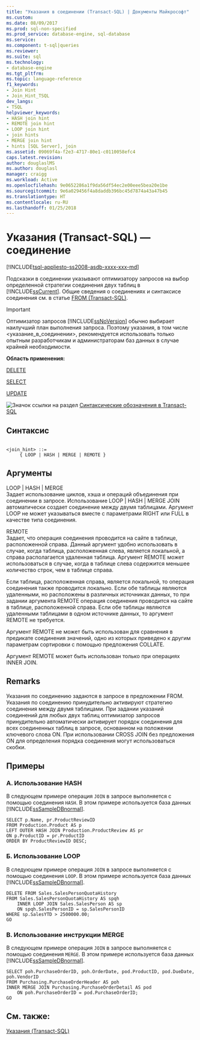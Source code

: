 ```yaml
---
title: "Указания в соединении (Transact-SQL) | Документы Майкрософт"
ms.custom: 
ms.date: 08/09/2017
ms.prod: sql-non-specified
ms.prod_service: database-engine, sql-database
ms.service: 
ms.component: t-sql|queries
ms.reviewer: 
ms.suite: sql
ms.technology:
- database-engine
ms.tgt_pltfrm: 
ms.topic: language-reference
f1_keywords:
- Join Hint
- Join_Hint_TSQL
dev_langs:
- TSQL
helpviewer_keywords:
- HASH join hint
- REMOTE join hint
- LOOP join hint
- join hints
- MERGE join hint
- hints [SQL Server], join
ms.assetid: 09069f4a-f2e3-4717-80e1-c0110058efc4
caps.latest.revision: 
author: douglaslMS
ms.author: douglasl
manager: craigg
ms.workload: Active
ms.openlocfilehash: 9e0652286a1f9da56df54ec2e00eee5bea20e1be
ms.sourcegitcommit: 9e6a029456f4a8daddb396bc45d7874a43a47b45
ms.translationtype: HT
ms.contentlocale: ru-RU
ms.lasthandoff: 01/25/2018
---
```

# <a name="hints-transact-sql---join"></a>Указания (Transact-SQL) — соединение
[!INCLUDE[tsql-appliesto-ss2008-asdb-xxxx-xxx-md](../../includes/tsql-appliesto-ss2008-asdb-xxxx-xxx-md.md)]

  Подсказки в соединении указывают оптимизатору запросов на выбор определенной стратегии соединения двух таблиц в [!INCLUDE[ssCurrent](../../includes/sscurrent-md.md)]. Общие сведения о соединениях и синтаксисе соединения см. в статье [FROM (Transact-SQL)](../../t-sql/queries/from-transact-sql.md).  
  
> [!IMPORTANT]  
>  Оптимизатор запросов [!INCLUDE[ssNoVersion](../../includes/ssnoversion-md.md)] обычно выбирает наилучший план выполнения запроса. Поэтому указания, в том числе \<указание_в_соединении>, рекомендуется использовать только опытным разработчикам и администраторам баз данных в случае крайней необходимости.
  
 **Область применения:**  
  
 [DELETE](../../t-sql/statements/delete-transact-sql.md)  
  
 [SELECT](../../t-sql/queries/select-transact-sql.md)  
  
 [UPDATE](../../t-sql/queries/update-transact-sql.md)  
  
 ![Значок ссылки на раздел](../../database-engine/configure-windows/media/topic-link.gif "Значок ссылки на раздел") [Синтаксические обозначения в Transact-SQL](../../t-sql/language-elements/transact-sql-syntax-conventions-transact-sql.md)  
  
## <a name="syntax"></a>Синтаксис  
  
```  
  
<join_hint> ::=   
     { LOOP | HASH | MERGE | REMOTE }  
```  
  
## <a name="arguments"></a>Аргументы  
 LOOP | HASH | MERGE  
 Задает использование циклов, хэша и операций объединения при соединении в запросе. Использование LOOP | HASH | MERGE JOIN автоматически создает соединение между двумя таблицами. Аргумент LOOP не может указываться вместе с параметрами RIGHT или FULL в качестве типа соединения.  
  
 REMOTE  
 Задает, что операция соединения проводится на сайте в таблице, расположенной справа. Данный аргумент удобно использовать в случае, когда таблица, расположенная слева, является локальной, а справа располагается удаленная таблица. Аргумент REMOTE может использоваться в случае, когда в таблице слева содержится меньшее количество строк, чем в таблице справа.  
  
 Если таблица, расположенная справа, является локальной, то операция соединения также проводится локально. Если обе таблицы являются удаленными, но расположены в различных источниках данных, то при задании аргумента REMOTE операция соединения проводится на сайте в таблице, расположенной справа. Если обе таблицы являются удаленными таблицами в одном источнике данных, то аргумент REMOTE не требуется.  
  
 Аргумент REMOTE не может быть использован для сравнения в предикате соединения значений, одно из которых приведено к другим параметрам сортировки с помощью предложения COLLATE.  
  
 Аргумент REMOTE может быть использован только при операциях INNER JOIN.  
  
## <a name="remarks"></a>Remarks  
 Указания по соединению задаются в запросе в предложении FROM. Указания по соединению принудительно активируют стратегию соединения между двумя таблицами. При задании указаний соединений для любых двух таблиц оптимизатор запросов принудительно автоматически активирует порядок соединения для всех соединенных таблиц в запросе, основанном на положении ключевого слова ON. При использовании CROSS JOIN без предложения ON для определения порядка соединения могут использоваться скобки.  
  
## <a name="examples"></a>Примеры  
  
### <a name="a-using-hash"></a>A. Использование HASH  
 В следующем примере операция `JOIN` в запросе выполняется с помощью соединения `HASH`. В этом примере используется база данных [!INCLUDE[ssSampleDBnormal](../../includes/sssampledbnormal-md.md)].  
  
```  
SELECT p.Name, pr.ProductReviewID  
FROM Production.Product AS p  
LEFT OUTER HASH JOIN Production.ProductReview AS pr  
ON p.ProductID = pr.ProductID  
ORDER BY ProductReviewID DESC;  
```  
  
### <a name="b-using-loop"></a>Б. Использование LOOP  
 В следующем примере операция `JOIN` в запросе выполняется с помощью соединения `LOOP`. В этом примере используется база данных [!INCLUDE[ssSampleDBnormal](../../includes/sssampledbnormal-md.md)].  
  
```  
DELETE FROM Sales.SalesPersonQuotaHistory   
FROM Sales.SalesPersonQuotaHistory AS spqh  
    INNER LOOP JOIN Sales.SalesPerson AS sp  
    ON spqh.SalesPersonID = sp.SalesPersonID  
WHERE sp.SalesYTD > 2500000.00;  
GO  
```  
  
### <a name="c-using-merge"></a>В. Использование инструкции MERGE  
 В следующем примере операция `JOIN` в запросе выполняется с помощью соединения `MERGE`. В этом примере используется база данных [!INCLUDE[ssSampleDBnormal](../../includes/sssampledbnormal-md.md)].  
  
```  
SELECT poh.PurchaseOrderID, poh.OrderDate, pod.ProductID, pod.DueDate, poh.VendorID   
FROM Purchasing.PurchaseOrderHeader AS poh  
INNER MERGE JOIN Purchasing.PurchaseOrderDetail AS pod   
    ON poh.PurchaseOrderID = pod.PurchaseOrderID;  
GO  
```  
  
## <a name="see-also"></a>См. также:  
 [Указания (Transact-SQL)](../../t-sql/queries/hints-transact-sql.md)  
  
  
